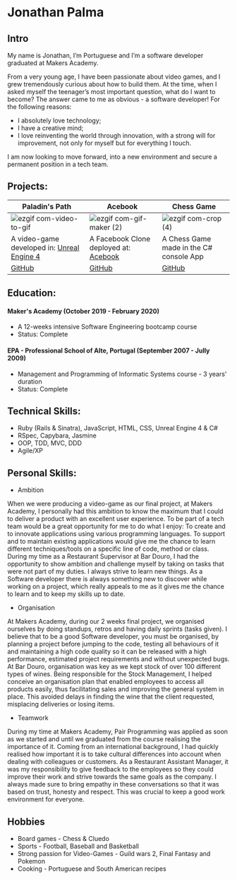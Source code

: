 # Jonathan Palma
## Intro

My name is Jonathan, I’m Portuguese and I’m a software developer graduated at Makers Academy.

From a very young age, I have been passionate about video games, and I grew tremendously curious about how to build them. At the time, when I asked myself the teenager’s most important question, what do I want to become? The answer came to me as obvious - a software developer! For the following reasons:
* I absolutely love technology; 
* I have a creative mind;
* I love reinventing the world through innovation, with a strong will for improvement, not only for myself but for everything I touch.

I am now looking to move forward, into a new environment and secure a permanent position in a tech team.
 
## Projects:
 
| Paladin's Path |    Acebook    |    Chess Game    | 
| --------------- | --------------- | ---------------- |
| ![ezgif com-video-to-gif](https://user-images.githubusercontent.com/55409351/76026579-f6121e80-5f26-11ea-9012-c5879f7efe57.gif) | ![ezgif com-gif-maker (2)](https://user-images.githubusercontent.com/55409351/76026271-56ed2700-5f26-11ea-95ba-5255bc11a821.gif) | ![ezgif com-crop (4)](https://user-images.githubusercontent.com/55409351/77004281-bc91d800-6956-11ea-841d-997f31cca78a.gif)
|A video-game developed in: [Unreal Engine 4](https://www.unrealengine.com/en-US/industry/games) |A Facebook Clone deployed at: [Acebook](http://acebook-irrelevant-pests.herokuapp.com) | A Chess Game made in the C# console App |
|[GitHub](https://github.com/BenSheridanEdwards/Makers_Final_Project_Paladins_Path) |[GitHub](https://github.com/ffgi-es/acebook_irrelevant_pests) | [GitHub](https://github.com/JonathanPalma-code/Chess-Game) |
 
## Education:
 
#### Maker's Academy (October 2019 - February 2020) 
* A 12-weeks intensive Software Engineering bootcamp course
* Status: Complete
 
#### EPA - Professional School of Alte, Portugal (September 2007 - Jully 2009)
* Management and Programming of Informatic Systems course - 3 years' duration
* Status: Complete
 
## Technical Skills:
 
* Ruby (Rails & Sinatra), JavaScript, HTML, CSS, Unreal Engine 4 & C#
* RSpec, Capybara, Jasmine
* OOP, TDD, MVC, DDD
* Agile/XP
 
## Personal Skills:
 
* Ambition
 
When we were producing a video-game as our final project, at Makers Academy, I personally had this ambition to know the maximum that I could to deliver a product with an excellent user experience. 
To be part of a tech team would be a great opportunity for me to do what I enjoy: To create and to innovate applications using various programming languages. To support and to maintain existing applications would give me the chance to learn different techniques/tools on a specific line of code, method or class. During my time as a Restaurant Supervisor at Bar Douro, I had the opportunity to show ambition and challenge myself by taking on tasks that were not part of my duties. I always strive to learn new things. As a Software developer there is always something new to discover while working on a project, which really appeals to me as it gives me the chance to learn and to keep my skills up to date. 
 
* Organisation
 
At Makers Academy, during our 2 weeks final project, we organised ourselves by doing standups, retros and having daily sprints (tasks given). I believe that to be a good Software developer, you must be organised, by planning a project before jumping to the code, testing all behaviours of it and maintaining a high code quality so it can be released with a high performance, estimated project requirements and without unexpected bugs. At Bar Douro, organisation was key as we kept stock of over 100 different types of wines. Being responsible for the Stock Management, I helped conceive an organisation plan that enabled employees to access all products easily, thus facilitating sales and improving the general system in place. This avoided delays in finding the wine that the client requested, misplacing deliveries or losing items.
 
* Teamwork
 
During my time at Makers Academy, Pair Programming was applied as soon as we started and until we graduated from the course realising the importance of it. 
Coming from an international background, I had quickly realised how important it is to take cultural differences into account when dealing with colleagues or customers. As a Restaurant Assistant Manager, it was my responsibility to give feedback to the employees so they could improve their work and strive towards the same goals as the company. I always made sure to bring empathy in these conversations so that it was based on trust, honesty and respect. This was crucial to keep a good work environment for everyone.
 
## Hobbies

* Board games - Chess & Cluedo
* Sports - Football, Baseball and Basketball
* Strong passion for Video-Games - Guild wars 2, Final Fantasy and Pokemon
* Cooking - Portuguese and South American recipes
